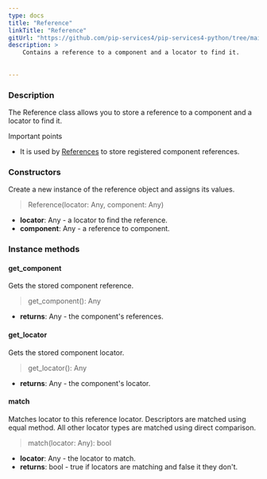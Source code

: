 ```yaml
---
type: docs
title: "Reference"
linkTitle: "Reference"
gitUrl: "https://github.com/pip-services4/pip-services4-python/tree/main/pip-services4-components-python"
description: >
    Contains a reference to a component and a locator to find it.
    
 
---
```


### Description

The Reference class allows you to store a reference to a component and a locator to find it.

Important points

- It is used by [References](../references) to store registered component references.

### Constructors
Create a new instance of the reference object and assigns its values.

> Reference(locator: Any, component: Any)

- **locator**: Any - a locator to find the reference. 
- **component**: Any - a reference to component.

###  Instance methods

#### get_component
Gets the stored component reference.    

> get_component(): Any

- **returns**: Any - the component's references.


#### get_locator
Gets the stored component locator. 

> get_locator(): Any

- **returns**: Any - the component's locator.

#### match
Matches locator to this reference locator.
Descriptors are matched using equal method.
All other locator types are matched using direct comparison.

> match(locator: Any): bool

- **locator**: Any - the locator to match. 
- **returns**: bool - true if locators are matching and false it they don't.


